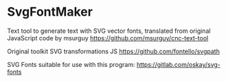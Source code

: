 # SvgFontMaker
Text tool to generate text with SVG vector fonts, translated from original JavaScript code by msurguy
https://github.com/msurguy/cnc-text-tool

Original toolkit SVG transformations JS
https://github.com/fontello/svgpath

SVG Fonts suitable for use with this program:
https://gitlab.com/oskay/svg-fonts
